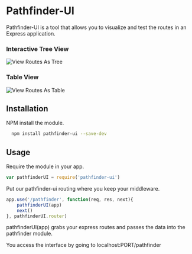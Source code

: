 # Pathfinder-UI

Pathfinder-UI is a tool that allows you to visualize and test the routes in an Express application.
### Interactive Tree View
![View Routes As Tree](https://s3.amazonaws.com/poly-screenshots.angel.co/Project/4b/154634/8a313313182b2bab4b0e00f483f647b7-original.png)

### Table View
![View Routes As Table](https://s3.amazonaws.com/poly-screenshots.angel.co/Project/4b/154634/8b4aff1d7a5b7a648773bd7915b19791-original.png)

## Installation

NPM install the module.

```bash
  npm install pathfinder-ui --save-dev
```


## Usage

Require the module in your app.
```js
var pathfinderUI = require('pathfinder-ui')
```

Put our pathfinder-ui routing where you keep your middleware.

```js
app.use('/pathfinder', function(req, res, next){
	pathfinderUI(app)
	next()
}, pathfinderUI.router)
```

pathfinderUI(app) grabs your express routes and passes the data into the pathfinder module.

You access the interface by going to localhost:PORT/pathfinder

<!-- ## Tests

## Contributing

## Release History

 -->
